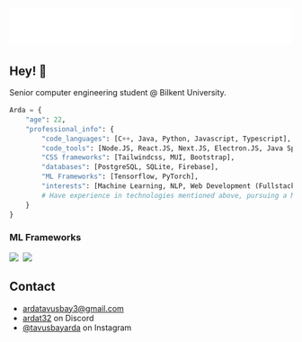 <h1 align="center">
  <img src="https://raw.githubusercontent.com/ArdaTavusbay/ArdaTavusbay/master/arda_name.svg" alt="ArdaTavusbay" />
</h1>

## Hey! 👋
Senior computer engineering student @ Bilkent University.

```python
Arda = {
    "age": 22,
    "professional_info": {
        "code_languages": [C++, Java, Python, Javascript, Typescript],
        "code_tools": [Node.JS, React.JS, Next.JS, Electron.JS, Java Spring],
        "CSS frameworks": [Tailwindcss, MUI, Bootstrap],
        "databases": [PostgreSQL, SQLite, Firebase],
        "ML Frameworks": [Tensorflow, PyTorch],
        "interests": [Machine Learning, NLP, Web Development (Fullstack)],
        # Have experience in technologies mentioned above, pursuing a ML path.
    }
}
```
<!--
# Relevant Skills
### Languages: 
<a href="" title="C++"><img loading="lazy" height="16" src="https://cdn.simpleicons.org/cplusplus/#00599C"></a>&nbsp;
<a href="" title="Python"><img loading="lazy" height="16" src="https://cdn.simpleicons.org/Python/ffd43b50"></a>&nbsp;
<a href="" title="Java"><img loading="lazy" height="16" src="https://cdn.simpleicons.org/openjdk/#437291"></a>&nbsp;
<a href="" title="JS"><img loading="lazy" height="16" src="https://cdn.simpleicons.org/javascript/#F7DF1E"></a>&nbsp;
<a href="" title="TS"><img loading="lazy" height="16" src="https://cdn.simpleicons.org/typescript/#3178C6"></a>&nbsp;

### Web Development (Backend & Frontend): 
<a href="" title="NodeJS"><img loading="lazy" height="16" src="https://cdn.simpleicons.org/nodedotjs/#339933"></a>&nbsp;
<a href="" title="React"><img loading="lazy" height="16" src="https://cdn.simpleicons.org/react/#61DAFB"></a>&nbsp;
<a href="" title="NextJS"><img loading="lazy" height="16" src="https://cdn.simpleicons.org/nextdotjs/#000000"></a>&nbsp;
<a href="" title="ElectronJS"><img loading="lazy" height="16" src="https://cdn.simpleicons.org/electron/#47848F"></a>&nbsp;
<a href="" title="Spring"><img loading="lazy" height="16" src="https://cdn.simpleicons.org/spring/#6DB33F"></a>&nbsp;

<a href="" title="TailwindCSS"><img loading="lazy" height="16" src="https://cdn.simpleicons.org/tailwindcss/#06B6D4"></a>&nbsp;
<a href="" title="MUI"><img loading="lazy" height="16" src="https://cdn.simpleicons.org/mui/#007FFF"></a>&nbsp;
<a href="" title="Bootstrap"><img loading="lazy" height="16" src="https://cdn.simpleicons.org/bootstrap/#7952B3"></a>&nbsp;
<a href="" title="HTML"><img loading="lazy" height="16" src="https://cdn.simpleicons.org/html5/#E34F26"></a>&nbsp;
<a href="" title="CSS"><img loading="lazy" height="16" src="https://cdn.simpleicons.org/css3/#1572B6"></a>&nbsp;
<a href="" title="SCSS"><img loading="lazy" height="16" src="https://cdn.simpleicons.org/sass/#CC6699"></a>&nbsp;

### Database Systems
<a href="" title="PostgreSQL"><img loading="lazy" height="16" src="https://cdn.simpleicons.org/postgresql/#4169E1"></a>&nbsp;
<a href="" title="SQLite"><img loading="lazy" height="16" src="https://cdn.simpleicons.org/sqlite/#003B57"></a>&nbsp;
<a href="" title="Firebase"><img loading="lazy" height="16" src="https://cdn.simpleicons.org/firebase/#FFCA28"></a>&nbsp;
-->

### ML Frameworks
<a href="https://www.python.org/" title="Python"><img loading="lazy" height="16" src="https://cdn.simpleicons.org/tensorflow/#FF6F00"></a>&nbsp;
<a href="https://www.python.org/" title="Python"><img loading="lazy" height="16" src="https://cdn.simpleicons.org/pytorch/#EE4C2C"></a>&nbsp;

## Contact
- [ardatavusbay3@gmail.com](./) 
- [ardat32](./) on Discord
- [@tavusbayarda](www.instagram.com/tavusbayarda/) on Instagram
